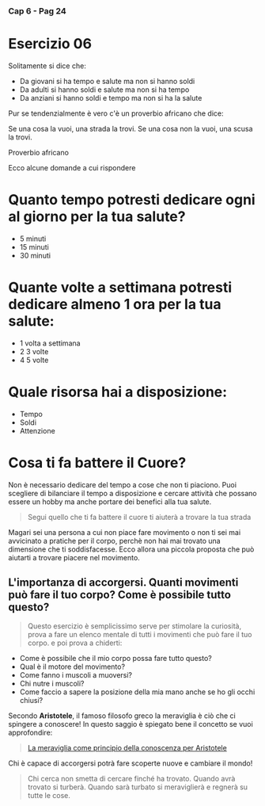 ### Cap 6 - Pag 24

# Esercizio 06

Solitamente si dice che: 

- Da giovani si ha tempo e salute ma non si hanno soldi 
- Da adulti si hanno soldi e salute ma non si ha tempo
- Da anziani si hanno soldi e tempo ma non si ha la salute

Pur se tendenzialmente è vero c'è un proverbio africano che dice:

Se una cosa la vuoi, una strada la trovi.
Se una cosa non la vuoi, una scusa la trovi.

Proverbio africano


Ecco alcune domande a cui rispondere 

# Quanto tempo potresti dedicare ogni al giorno per la tua salute?

- 5 minuti
- 15 minuti
- 30 minuti


# Quante volte a settimana potresti dedicare almeno 1 ora per la tua salute:

- 1 volta a settimana
- 2 3 volte
- 4 5 volte

# Quale risorsa hai a disposizione:

- Tempo
- Soldi
- Attenzione


# Cosa ti fa battere il Cuore? 

Non è necessario dedicare del tempo a cose che non ti piaciono. Puoi scegliere di bilanciare il tempo a disposizione e cercare attività che possano essere un hobby ma anche portare dei benefici alla tua salute.


> Segui quello che ti fa battere il cuore ti aiuterà a trovare la tua strada


Magari sei una persona a cui non piace fare movimento o non ti sei mai avvicinato a pratiche per il corpo, perchè non hai mai trovato una dimensione che ti soddisfacesse.
Ecco allora una piccola proposta che può aiutarti a trovare piacere nel movimento.

## L'importanza di accorgersi. Quanti movimenti può fare il tuo corpo? Come è possibile tutto questo?

> Questo esercizio è semplicissimo serve per stimolare la curiosità, prova a fare un elenco mentale di tutti i movimenti che può fare il tuo corpo.
> e poi prova a chiderti:

- Come è possibile che il mio corpo possa fare tutto questo?
- Qual è il motore del movimento?
- Come fanno i muscoli a muoversi?
- Chi nutre i muscoli?
- Come faccio a sapere la posizione della mia mano anche se ho gli occhi chiusi?

Secondo **Aristotele**, il famoso filosofo greco la meraviglia è ciò che ci spingere a conoscere!
In questo saggio è spiegato bene il concetto se vuoi approfondire:

> [La meraviglia come principio della conoscenza per Aristotele](http://www.gallito.eu/la-meraviglia-come-principio-della-conoscenza-per-aristotele/)

Chi è capace di accorgersi potrà fare scoperte nuove e cambiare il mondo!

> Chi cerca non smetta di cercare finché ha trovato. Quando avrà trovato si turberà. Quando sarà turbato si meraviglierà e regnerà su tutte le cose.



<!-- cuore
-->
